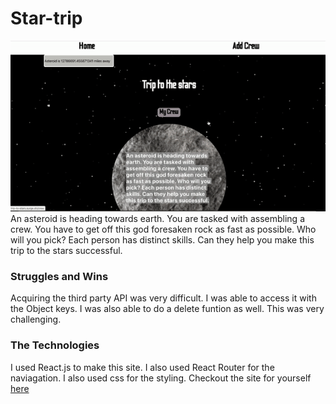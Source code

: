 # Star-trip
![](trip-to-stars.gif)
An asteroid is heading towards earth. You are tasked with assembling a crew. You have to get off this god foresaken rock as fast as possible. Who will you pick? Each person has distinct skills. Can they help you make this trip to the stars successful.

### Struggles and Wins

Acquiring the third party API was very difficult. I was able to access it with the Object keys. I was also able to do a delete funtion as well. This was very challenging. 

### The Technologies

I used React.js to make this site. I also used React Router for the naviagation. I also used css for the styling. Checkout the site for yourself <a href='http://trip-to-stars.surge.sh/'> here</a>